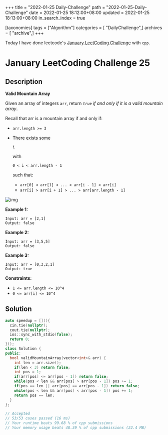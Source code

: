 +++
title = "2022-01-25 Daily-Challenge"
path = "2022-01-25-Daily-Challenge"
date = 2022-01-25 18:12:00+08:00
updated = 2022-01-25 18:13:00+08:00
in_search_index = true

[taxonomies]
tags = ["Algorithm"]
categories = [ "DailyChallenge",]
archives = [ "archive",]
+++

Today I have done leetcode's [January LeetCoding Challenge](https://leetcode.com/problems/valid-mountain-array/) with `cpp`.

<!-- more -->

# January LeetCoding Challenge 25

## Description

**Valid Mountain Array**

Given an array of integers `arr`, return *`true` if and only if it is a valid mountain array*.

Recall that arr is a mountain array if and only if:

- `arr.length >= 3`

- There exists some 

  ```
  i
  ```

   with 

  ```
  0 < i < arr.length - 1
  ```

   such that: 

  - `arr[0] < arr[1] < ... < arr[i - 1] < arr[i] `
  - `arr[i] > arr[i + 1] > ... > arr[arr.length - 1]`

![img](https://assets.leetcode.com/uploads/2019/10/20/hint_valid_mountain_array.png)

 

**Example 1:**

```
Input: arr = [2,1]
Output: false
```

**Example 2:**

```
Input: arr = [3,5,5]
Output: false
```

**Example 3:**

```
Input: arr = [0,3,2,1]
Output: true
```

 

**Constraints:**

- `1 <= arr.length <= 10^4`
- `0 <= arr[i] <= 10^4`


## Solution

``` cpp
auto speedup = [](){
  cin.tie(nullptr);
  cout.tie(nullptr);
  ios::sync_with_stdio(false);
  return 0;
}();
class Solution {
public:
  bool validMountainArray(vector<int>& arr) {
    int len = arr.size();
    if(len < 3) return false;
    int pos = 1;
    if(arr[pos] <= arr[pos - 1]) return false;
    while(pos < len && arr[pos] > arr[pos - 1]) pos += 1;
    if(pos == len || arr[pos] == arr[pos - 1]) return false;
    while(pos < len && arr[pos] < arr[pos - 1]) pos += 1;
    return pos == len;
  }
};

// Accepted
// 53/53 cases passed (16 ms)
// Your runtime beats 99.68 % of cpp submissions
// Your memory usage beats 48.39 % of cpp submissions (22.4 MB)
```
